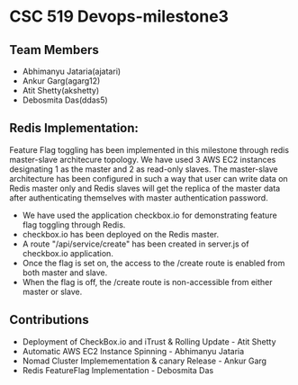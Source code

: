 # CSC 519 Devops-milestone3

## Team Members
- Abhimanyu Jataria(ajatari)
- Ankur Garg(agarg12)
- Atit Shetty(akshetty)
- Debosmita Das(ddas5)

## Redis Implementation:

Feature Flag toggling has been implemented in this milestone through redis master-slave architecure topology. We have used 3 AWS EC2 instances designating 1 as the master and 2 as read-only slaves. The master-slave architecture has been configured in such a way that user can write data on Redis master only and Redis slaves will get the replica of the master data after authenticating themselves with master authentication password.

- We have used the application checkbox.io for demonstrating feature flag toggling through Redis.
- checkbox.io has been deployed on the Redis master.
- A route "/api/service/create" has been created in server.js of checkbox.io application.
- Once the flag is set on, the access to the /create route is enabled from both master and slave.
- When the flag is off, the /create route is non-accessible from either master or slave.

## Contributions
- Deployment of CheckBox.io and iTrust & Rolling Update - Atit Shetty
- Automatic AWS EC2 Instance Spinning - Abhimanyu Jataria
- Nomad Cluster Implemementation & canary Release - Ankur Garg
- Redis FeatureFlag Implementation - Debosmita Das
